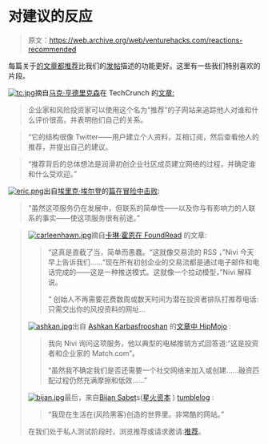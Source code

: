 # 对建议的反应

> 原文：<https://web.archive.org/web/venturehacks.com/reactions-recommended>

每篇关于[的文章都推荐](https://web.archive.org/web/20220928214122/http://venturehacks.com/recommended)比我们的[发帖](https://web.archive.org/web/20220928214122/http://venturehacks.com/articles/recommended)描述的功能更好。这里有一些我们特别喜欢的片段。

[![tc.jpg](img/dcb470be0a3ee15b6cb668e470678852.png)](https://web.archive.org/web/20220928214122/http://venturehacks.com/markmhendrickson)摘自[马克·亨德里克森](https://web.archive.org/web/20220928214122/http://venturehacks.com/markmhendrickson)在 TechCrunch 的[文章:](https://web.archive.org/web/20220928214122/http://www.techcrunch.com/2008/03/20/venture-hacks-branches-out-from-blogging-launches-recommendations-system/)

> 企业家和风险投资家可以使用这个名为“推荐”的子网站来追踪他人对谁和什么评价很高，并表明他们自己的关系。

> “它的结构很像 Twitter——用户建立个人资料，互相订阅，然后查看他人的推荐，并提出自己的建议。

> “推荐背后的总体想法是润滑初创企业社区成员建立网络的过程，并确定谁和什么受欢迎。”

[![eric.png](img/b91c007c05203b3687f6c2781c131382.png)](https://web.archive.org/web/20220928214122/http://venturehacks.com/eldon)出自[埃里克·埃尔登](https://web.archive.org/web/20220928214122/http://venturehacks.com/eldon)的[篇在冒险中击败](https://web.archive.org/web/20220928214122/http://venturebeat.com/2008/03/21/meeting-people-is-easy-in-business-venture-hacks-social-network-linkedins-company-pages/):

> “虽然这项服务仍在发展中，但联系的简单性——以及你与有影响力的人联系的事实——使这项服务很有前途。”

> [![carleenhawn.jpg](img/a62612be30670e7b6f22a9f8a40251e0.png)](https://web.archive.org/web/20220928214122/http://venturehacks.com/carleen)摘自[卡琳·霍恩](https://web.archive.org/web/20220928214122/http://venturehacks.com/carleen)[在 FoundRead](https://web.archive.org/web/20220928214122/http://foundread.com/2008/03/21/venturehacks-wants-to-help-you-get-venture-hitched/) 的文章:
> 
> > “这真是直截了当，简单而愚蠢。“这就像交易流的 RSS ，”Nivi 今天早上告诉我们……“现在所有初创企业的交易流都是通过电子邮件和电话完成的——这是一种推送模式。这就像一个拉动模型，”Nivi 解释说。
> > 
> > *"* 创始人不再需要花费数周或数天时间为潜在投资者排队打推荐电话:只需交出你的风投资料的网址…
> 
> [![ashkan.jpg](img/db359f8d1991f29a3ac18b12e7c9110b.png)](https://web.archive.org/web/20220928214122/http://venturehacks.com/ash)出自 [Ashkan Karbasfrooshan](https://web.archive.org/web/20220928214122/http://venturehacks.com/ash) 的[文章中 HipMojo](https://web.archive.org/web/20220928214122/http://watchmojo.com/web/blog/index.php/2008/03/21/does-investing-need-a-matchcom/) :
> 
> > 我向 Nivi 询问这项服务，他以典型的电梯推销方式回答道:“这是投资者和企业家的 Match.com”。
> > 
> > “虽然我不确定我们是否还需要一个社交网络来加入或创建……融资匹配过程仍然充满摩擦和低效……”
> 
> [![bijan.jpg](img/5417689cb3cbae715bf042036091cafd.png)](https://web.archive.org/web/20220928214122/http://venturehacks.com/bijan)最后，来自[Bijan Sabet](https://web.archive.org/web/20220928214122/http://venturehacks.com/bijan)s([星火资本](https://web.archive.org/web/20220928214122/http://venturehacks.com/spark-capital) ) [tumblelog](https://web.archive.org/web/20220928214122/http://bijansabet.com/post/29442069) :
> 
> > “我现在生活在(风险黑客)创造的世界里。非常酷的网站。”
> 
> 在我们处于私人测试阶段时，浏览推荐或请求邀请:[推荐](https://web.archive.org/web/20220928214122/http://venturehacks.com/recommended)。
